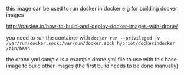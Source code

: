 this image can be used to run docker in docker e.g for building docker images

http://paislee.io/how-to-build-and-deploy-docker-images-with-drone/

you need to run the container with ```docker run --privileged -v /var/run/docker.sock:/var/run/docker.sock hypriot/dockerindocker /bin/bash```

the drone.yml.sample is a example drone.yml file to use with this base image to build other images (the first build needs to be done manually)
